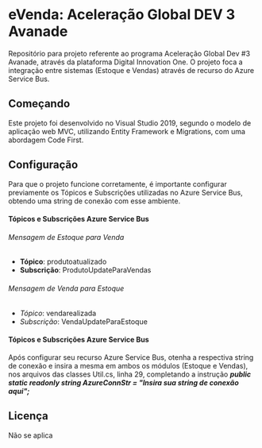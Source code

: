 # eVenda: Aceleração Global DEV 3 Avanade

Repositório para projeto referente ao programa Aceleração Global Dev #3 Avanade, através da plataforma Digital Innovation One. O projeto foca a integração entre sistemas (Estoque e Vendas) através de recurso do Azure Service Bus.

## Começando

Este projeto foi desenvolvido no Visual Studio 2019, segundo o modelo de aplicação web MVC, utilizando Entity Framework e Migrations, com uma abordagem Code First.

## Configuração

Para que o projeto funcione corretamente, é importante configurar previamente os Tópicos e Subscrições utilizadas no Azure Service Bus, obtendo uma string de conexão com esse ambiente. 

#### Tópicos e Subscrições Azure Service Bus

###### Mensagem de Estoque para Venda

- **Tópico**: produtoatualizado
- **Subscrição**: ProdutoUpdateParaVendas

###### Mensagem de Venda para Estoque

- *Tópico*: vendarealizada
- *Subscrição*: VendaUpdateParaEstoque

#### Tópicos e Subscrições Azure Service Bus

Após configurar seu recurso Azure Service Bus, otenha a respectiva string de conexão e insira a mesma em ambos os módulos (Estoque e Vendas), nos arquivos das classes Util.cs, linha 29, completando a instrução *__public static readonly string AzureConnStr = "Insira sua string de conexão aqui";__*

## Licença

Não se aplica